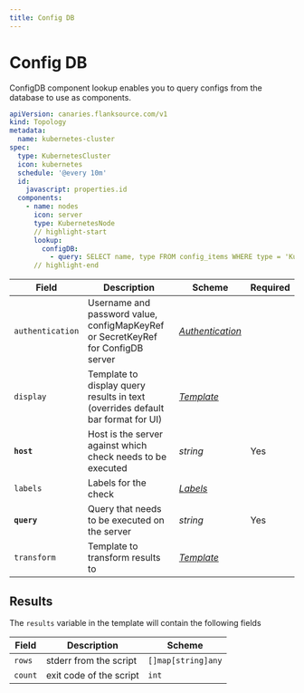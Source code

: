 ```yaml
---
title: Config DB
---
```


# <Icon name="config-db"/> Config DB

ConfigDB component lookup enables you to query configs from the database to use as components.

```yaml title="kubernetes-cluster.yml"
apiVersion: canaries.flanksource.com/v1
kind: Topology
metadata:
  name: kubernetes-cluster
spec:
  type: KubernetesCluster
  icon: kubernetes
  schedule: '@every 10m'
  id:
    javascript: properties.id
  components:
    - name: nodes
      icon: server
      type: KubernetesNode
      // highlight-start
      lookup:
        configDB:
          - query: SELECT name, type FROM config_items WHERE type = 'Kubernetes::Node'
      // highlight-end
```

| Field            | Description                                                                      | Scheme                                            | Required |
| ---------------- | -------------------------------------------------------------------------------- | ------------------------------------------------- | -------- |
| `authentication` | Username and password value, configMapKeyRef or SecretKeyRef for ConfigDB server | [_Authentication_](../concepts/authentication.md) |          |
| `display`        | Template to display query results in text (overrides default bar format for UI)  | [_Template_](../concepts/templating.md)           |          |
| **`host`**       | Host is the server against which check needs to be executed                      | _string_                                          | Yes      |
| `labels`         | Labels for the check                                                             | [_Labels_](#labels)                               |          |
| **`query`**      | Query that needs to be executed on the server                                    | _string_                                          | Yes      |
| `transform`      | Template to transform results to                                                 | [_Template_](../concepts/templating.md)           |          |

## Results

The `results` variable in the template will contain the following fields

| Field   | Description             | Scheme             |
| ------- | ----------------------- | ------------------ |
| `rows`  | stderr from the script  | `[]map[string]any` |
| `count` | exit code of the script | `int`              |
